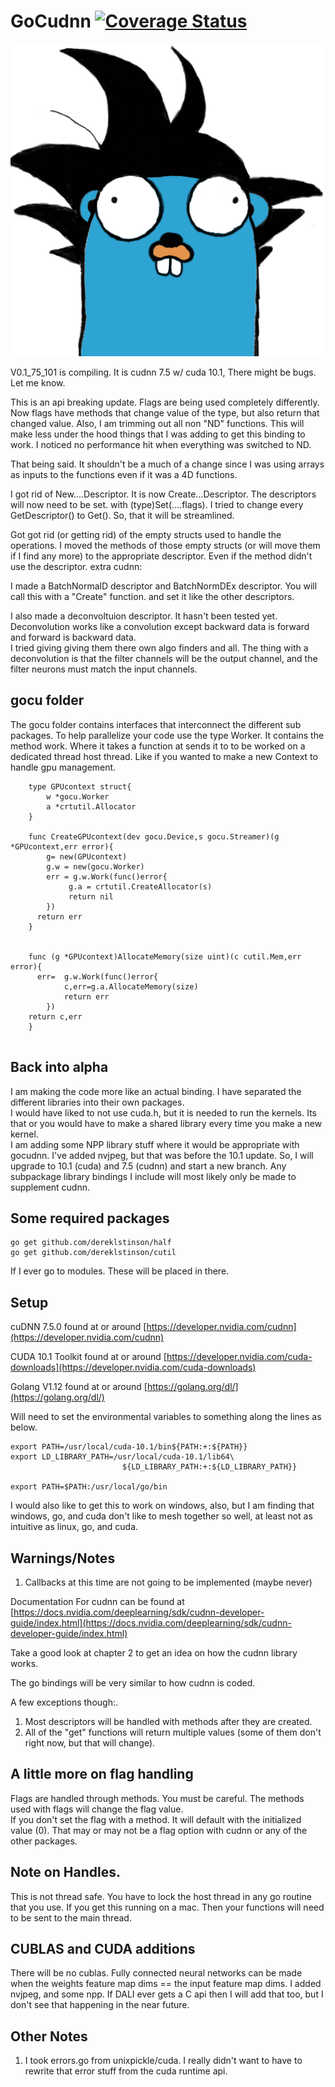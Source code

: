 # GoCudnn [![Coverage Status](https://coveralls.io/repos/github/dereklstinson/GoCudnn/badge.svg?branch=master)](https://coveralls.io/github/dereklstinson/GoCudnn?branch=master)
<p><img alt="Gopher" title="GoCu" src="GoCu.png" width="500"/></p>

V0.1_75_101 is compiling.  It is cudnn 7.5 w/ cuda 10.1, There might be bugs. Let me know.  

This is an api breaking update.  Flags are being used completely differently.  Now flags have methods that change value of the type, but also return that changed value.  Also, I am trimming out all non "ND" functions.
This will make less under the hood things that I was adding to get this binding to work. I noticed no performance hit when everything was switched to ND.

That being said. It shouldn't be a much of a change since I was using arrays as inputs to the functions even if it was a 4D functions. 

I got rid of New....Descriptor.  It is now Create...Descriptor.  The descriptors will now need to be set. with (type)Set(....flags). I tried to change every GetDescriptor() to Get(). So, that it will be streamlined.

Got got rid (or getting rid) of the empty structs used to handle the operations.  I moved the methods of those empty structs (or will move them if I find any more) to the appropriate descriptor. Even if the method didn't use the descriptor.
extra cudnn:

I made a BatchNormalD descriptor and BatchNormDEx descriptor.  You will call this with a "Create" function. and set it like the other descriptors.  

I also made a deconvoltuion descriptor.  It hasn't been tested yet.  Deconvolution works like a convolution except backward data is forward and forward is backward data.  
I tried giving giving them there own algo finders and all.  The thing with a deconvolution is that the filter channels will be the output channel, and the filter neurons must match the input channels.


## gocu folder

The gocu folder contains interfaces that interconnect the different sub packages.  To help parallelize your code use the type Worker.  It contains the method work. Where it takes a function at sends it to to be worked on a dedicated thread host thread.  Like if you wanted to make a new Context to handle gpu management.

```text
    type GPUcontext struct{
        w *gocu.Worker
        a *crtutil.Allocator
    }
    
    func CreateGPUcontext(dev gocu.Device,s gocu.Streamer)(g *GPUcontext,err error){
        g= new(GPUcontext)
        g.w = new(gocu.Worker)
        err = g.w.Work(func()error{
             g.a = crtutil.CreateAllocator(s)
             return nil
        })
      return err
    }


    func (g *GPUcontext)AllocateMemory(size uint)(c cutil.Mem,err  error){
      err=  g.w.Work(func()error{
            c,err=g.a.AllocateMemory(size)
            return err
        })
    return c,err
    }
    

```

## Back into alpha

I am making the code more like an actual binding. I have separated the different libraries into their own packages.  
I would have liked to not use cuda.h, but it is needed to run the kernels.  Its that or you would have to make a shared library every time you make a new kernel.  
I am adding some NPP library stuff where it would be appropriate with gocudnn.
I've added nvjpeg, but that was before the 10.1 update.  So, I will upgrade to 10.1 (cuda) and 7.5 (cudnn) and start a new branch.
Any subpackage library bindings I include will most likely only be made to supplement cudnn.

## Some required packages

```text
go get github.com/dereklstinson/half
go get github.com/dereklstinson/cutil
```
If I ever go to modules. These will be placed in there.

## Setup

cuDNN 7.5.0 found at or around [https://developer.nvidia.com/cudnn](https://developer.nvidia.com/cudnn)

CUDA 10.1 Toolkit found at or around [https://developer.nvidia.com/cuda-downloads](https://developer.nvidia.com/cuda-downloads)

Golang V1.12 found at or around [https://golang.org/dl/](https://golang.org/dl/)


Will need to set the environmental variables to something along the lines as below.

```text
export PATH=/usr/local/cuda-10.1/bin${PATH:+:${PATH}}
export LD_LIBRARY_PATH=/usr/local/cuda-10.1/lib64\
                         ${LD_LIBRARY_PATH:+:${LD_LIBRARY_PATH}}

export PATH=$PATH:/usr/local/go/bin

```

I would also like to get this to work on windows, also, but I am finding that windows, go, and cuda don't like to mesh together so well, at least not as intuitive as linux, go, and cuda.

## Warnings/Notes

1. Callbacks at this time are not going to be implemented \(maybe never\)


Documentation For cudnn can be found at [https://docs.nvidia.com/deeplearning/sdk/cudnn-developer-guide/index.html](https://docs.nvidia.com/deeplearning/sdk/cudnn-developer-guide/index.html)

Take a good look at chapter 2 to get an idea on how the cudnn library works.

The go bindings will be very similar to how cudnn is coded.

A few exceptions though:.  
1. Most descriptors will be handled with methods after they are created.
2. All of the "get" functions will return multiple values \(some of them don't right now, but that will change\).

## A little more on flag handling

Flags are handled through methods.  You must be careful. The methods used with flags will change the flag value.  
If you don't set the flag with a method. It will default with the initialized value (0). That may or may not be a flag option with cudnn or any of the other packages.


## Note on Handles.

This is not thread safe.  You have to lock the host thread in any go routine that you use.  If you get this running on a mac. Then your functions will need to be sent to the main thread.  

## CUBLAS and CUDA additions

There will be no cublas. Fully connected neural networks can be made when the weights feature map dims == the input feature map dims.
I added nvjpeg, and some npp.  If DALI ever gets a C api then I will add that too, but I don't see that happening in the near future.


## Other Notes

1. I took errors.go from unixpickle/cuda.  I really didn't want to have to rewrite that error stuff from the cuda runtime api. 

